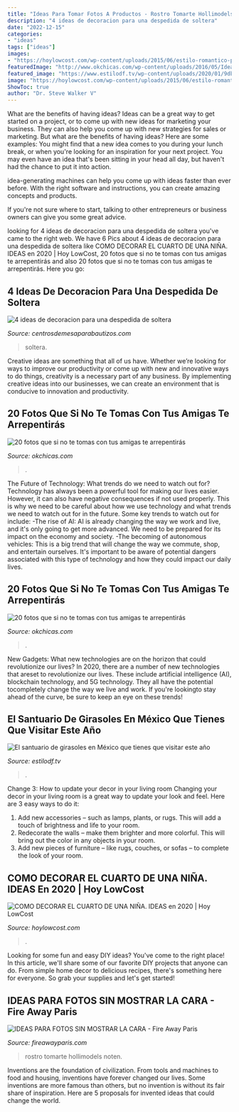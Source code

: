 ```yaml
---
title: "Ideas Para Tomar Fotos A Productos - Rostro Tomarte Hollimodels Noten"
description: "4 ideas de decoracion para una despedida de soltera"
date: "2022-12-15"
categories:
- "ideas"
tags: ["ideas"]
images:
- "https://hoylowcost.com/wp-content/uploads/2015/06/estilo-romantico-para-cuartos-de-niñas.jpeg"
featuredImage: "http://www.okchicas.com/wp-content/uploads/2016/05/Ideas-de-fotos-para-mejores-amigas-5.jpg"
featured_image: "https://www.estilodf.tv/wp-content/uploads/2020/01/9db19a3df02337ef317a05e9e085ed82-420x591.jpg"
image: "https://hoylowcost.com/wp-content/uploads/2015/06/estilo-romantico-para-cuartos-de-niñas.jpeg"
ShowToc: true
author: "Dr. Steve Walker V"
---
```



What are the benefits of having ideas?
Ideas can be a great way to get started on a project, or to come up with new ideas for marketing your business. They can also help you come up with new strategies for sales or marketing. But what are the benefits of having ideas? Here are some examples: 
You might find that a new idea comes to you during your lunch break, or when you're looking for an inspiration for your next project. You may even have an idea that's been sitting in your head all day, but haven't had the chance to put it into action. 

idea-generating machines can help you come up with ideas faster than ever before. With the right software and instructions, you can create amazing concepts and products. 

If you're not sure where to start, talking to other entrepreneurs or business owners can give you some great advice.

	

		
looking for 4 ideas de decoracion para una despedida de soltera you've came to the right web. We have 6 Pics about 4 ideas de decoracion para una despedida de soltera like COMO DECORAR EL CUARTO DE UNA NIÑA. IDEAS en 2020 | Hoy LowCost, 20 fotos que si no te tomas con tus amigas te arrepentirás and also 20 fotos que si no te tomas con tus amigas te arrepentirás. Here you go:
		
    
## 4 Ideas De Decoracion Para Una Despedida De Soltera

<img loading=lazy src="https://centrosdemesaparabautizos.com/wp-content/uploads/2020/05/decoracion-para-una-despedida-de-soltera-en-casa.jpg" onerror="this.onerror=null;this.src='https://tse3.mm.bing.net/th?id=OIP.szf-bqCj6cY2glP2HXz9yAAAAA&amp;pid=15.1';" alt="4 ideas de decoracion para una despedida de soltera">

_Source: centrosdemesaparabautizos.com_

>soltera. 

	

Creative ideas are something that all of us have. Whether we’re looking for ways to improve our productivity or come up with new and innovative ways to do things, creativity is a necessary part of any business. By implementing creative ideas into our businesses, we can create an environment that is conducive to innovation and productivity.

    
## 20 Fotos Que Si No Te Tomas Con Tus Amigas Te Arrepentirás

<img loading=lazy src="https://www.okchicas.com/wp-content/uploads/2016/05/Ideas-de-fotos-para-mejores-amigas-11.jpg" onerror="this.onerror=null;this.src='https://tse4.mm.bing.net/th?id=OIP.OlyGf8fzPKwR4PbdQeLk1wHaGM&amp;pid=15.1';" alt="20 fotos que si no te tomas con tus amigas te arrepentirás">

_Source: okchicas.com_

>. 

	

The Future of Technology: What trends do we need to watch out for?
Technology has always been a powerful tool for making our lives easier. However, it can also have negative consequences if not used properly. This is why we need to be careful about how we use technology and what trends we need to watch out for in the future. Some key trends to watch out for include: 
-The rise of AI: AI is already changing the way we work and live, and it's only going to get more advanced. We need to be prepared for its impact on the economy and society. 
-The becoming of autonomous vehicles: This is a big trend that will change the way we commute, shop, and entertain ourselves. It's important to be aware of potential dangers associated with this type of technology and how they could impact our daily lives.

    
## 20 Fotos Que Si No Te Tomas Con Tus Amigas Te Arrepentirás

<img loading=lazy src="http://www.okchicas.com/wp-content/uploads/2016/05/Ideas-de-fotos-para-mejores-amigas-5.jpg" onerror="this.onerror=null;this.src='https://tse4.mm.bing.net/th?id=OIP.rrGRL4fUllZvfC68ruRKjwHaHY&amp;pid=15.1';" alt="20 fotos que si no te tomas con tus amigas te arrepentirás">

_Source: okchicas.com_

>. 

	

New Gadgets: What new technologies are on the horizon that could revolutionize our lives?
In 2020, there are a number of new technologies that areset to revolutionize our lives. These include artificial intelligence (AI), blockchain technology, and 5G technology. They all have the potential tocompletely change the way we live and work. If you're lookingto stay ahead of the curve, be sure to keep an eye on these trends!

    
## El Santuario De Girasoles En México Que Tienes Que Visitar Este Año

<img loading=lazy src="https://www.estilodf.tv/wp-content/uploads/2020/01/9db19a3df02337ef317a05e9e085ed82-420x591.jpg" onerror="this.onerror=null;this.src='https://tse4.mm.bing.net/th?id=OIP.gevM0beH0dlB28y_azFDaQAAAA&amp;pid=15.1';" alt="El santuario de girasoles en México que tienes que visitar este año">

_Source: estilodf.tv_

>. 

	

Change 3: How to update your decor in your living room
Changing your decor in your living room is a great way to update your look and feel. Here are 3 easy ways to do it: 
1. Add new accessories – such as lamps, plants, or rugs. This will add a touch of brightness and life to your room. 
2. Redecorate the walls – make them brighter and more colorful. This will bring out the color in any objects in your room. 
3. Add new pieces of furniture – like rugs, couches, or sofas – to complete the look of your room.

    
## COMO DECORAR EL CUARTO DE UNA NIÑA. IDEAS En 2020 | Hoy LowCost

<img loading=lazy src="https://hoylowcost.com/wp-content/uploads/2015/06/estilo-romantico-para-cuartos-de-niñas.jpeg" onerror="this.onerror=null;this.src='https://tse2.mm.bing.net/th?id=OIP.yw0fqeaGFrsdRq5Qij-koAHaFk&amp;pid=15.1';" alt="COMO DECORAR EL CUARTO DE UNA NIÑA. IDEAS en 2020 | Hoy LowCost">

_Source: hoylowcost.com_

>. 

	

Looking for some fun and easy DIY ideas? You've come to the right place! In this article, we'll share some of our favorite DIY projects that anyone can do. From simple home decor to delicious recipes, there's something here for everyone. So grab your supplies and let's get started!

    
## IDEAS PARA FOTOS SIN MOSTRAR LA CARA - Fire Away Paris

<img loading=lazy src="https://3.bp.blogspot.com/-NfRGidI6T0E/WwOhap2uHvI/AAAAAAAAArk/xFylMEhsdtcvYo811zngkR6a4YG18mkTQCLcBGAs/w1200-h630-p-k-no-nu/minuuu.jpg" onerror="this.onerror=null;this.src='https://tse1.mm.bing.net/th?id=OIP.ZmRW1agJzooueMskcRid_QHaD4&amp;pid=15.1';" alt="IDEAS PARA FOTOS SIN MOSTRAR LA CARA - Fire Away Paris">

_Source: fireawayparis.com_

>rostro tomarte hollimodels noten. 

	

Inventions are the foundation of civilization. From tools and machines to food and housing, inventions have forever changed our lives. Some inventions are more famous than others, but no invention is without its fair share of inspiration. Here are 5 proposals for invented ideas that could change the world.

